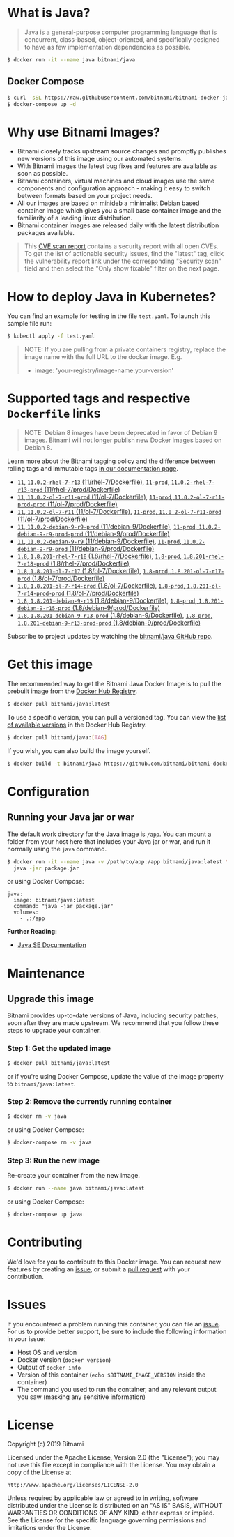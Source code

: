 # What is Java?

> Java is a general-purpose computer programming language that is concurrent, class-based, object-oriented, and specifically designed to have as few implementation dependencies as possible.

```bash
$ docker run -it --name java bitnami/java
```

## Docker Compose

```bash
$ curl -sSL https://raw.githubusercontent.com/bitnami/bitnami-docker-java/master/docker-compose.yml > docker-compose.yml
$ docker-compose up -d
```

# Why use Bitnami Images?

* Bitnami closely tracks upstream source changes and promptly publishes new versions of this image using our automated systems.
* With Bitnami images the latest bug fixes and features are available as soon as possible.
* Bitnami containers, virtual machines and cloud images use the same components and configuration approach - making it easy to switch between formats based on your project needs.
* All our images are based on [minideb](https://github.com/bitnami/minideb) a minimalist Debian based container image which gives you a small base container image and the familiarity of a leading linux distribution.
* Bitnami container images are released daily with the latest distribution packages available.


> This [CVE scan report](https://quay.io/repository/bitnami/java?tab=tags) contains a security report with all open CVEs. To get the list of actionable security issues, find the "latest" tag, click the vulnerability report link under the corresponding "Security scan" field and then select the "Only show fixable" filter on the next page.

# How to deploy Java in Kubernetes?

You can find an example for testing in the file `test.yaml`. To launch this sample file run:

```bash
$ kubectl apply -f test.yaml
```

> NOTE: If you are pulling from a private containers registry, replace the image name with the full URL to the docker image. E.g.
>
> - image: 'your-registry/image-name:your-version'

# Supported tags and respective `Dockerfile` links

> NOTE: Debian 8 images have been deprecated in favor of Debian 9 images. Bitnami will not longer publish new Docker images based on Debian 8.

Learn more about the Bitnami tagging policy and the difference between rolling tags and immutable tags [in our documentation page](https://docs.bitnami.com/containers/how-to/understand-rolling-tags-containers/).


- [`11`, `11.0.2-rhel-7-r13` (11/rhel-7/Dockerfile)](https://github.com/bitnami/bitnami-docker-java/blob/11.0.2-rhel-7-r13/11/rhel-7/Dockerfile), [`11-prod`, `11.0.2-rhel-7-r13-prod` (11/rhel-7/prod/Dockerfile)](https://github.com/bitnami/bitnami-docker-java/blob/11.0.2-rhel-7-r13/11/rhel-7/prod/Dockerfile)
- [`11`, `11.0.2-ol-7-r11-prod` (11/ol-7/Dockerfile)](https://github.com/bitnami/bitnami-docker-java/blob/11.0.2-ol-7-r11-prod/11/ol-7/Dockerfile), [`11-prod`, `11.0.2-ol-7-r11-prod-prod` (11/ol-7/prod/Dockerfile)](https://github.com/bitnami/bitnami-docker-java/blob/11.0.2-ol-7-r11-prod/11/ol-7/prod/Dockerfile)
- [`11`, `11.0.2-ol-7-r11` (11/ol-7/Dockerfile)](https://github.com/bitnami/bitnami-docker-java/blob/11.0.2-ol-7-r11/11/ol-7/Dockerfile), [`11-prod`, `11.0.2-ol-7-r11-prod` (11/ol-7/prod/Dockerfile)](https://github.com/bitnami/bitnami-docker-java/blob/11.0.2-ol-7-r11/11/ol-7/prod/Dockerfile)
- [`11`, `11.0.2-debian-9-r9-prod` (11/debian-9/Dockerfile)](https://github.com/bitnami/bitnami-docker-java/blob/11.0.2-debian-9-r9-prod/11/debian-9/Dockerfile), [`11-prod`, `11.0.2-debian-9-r9-prod-prod` (11/debian-9/prod/Dockerfile)](https://github.com/bitnami/bitnami-docker-java/blob/11.0.2-debian-9-r9-prod/11/debian-9/prod/Dockerfile)
- [`11`, `11.0.2-debian-9-r9` (11/debian-9/Dockerfile)](https://github.com/bitnami/bitnami-docker-java/blob/11.0.2-debian-9-r9/11/debian-9/Dockerfile), [`11-prod`, `11.0.2-debian-9-r9-prod` (11/debian-9/prod/Dockerfile)](https://github.com/bitnami/bitnami-docker-java/blob/11.0.2-debian-9-r9/11/debian-9/prod/Dockerfile)
- [`1.8`, `1.8.201-rhel-7-r18` (1.8/rhel-7/Dockerfile)](https://github.com/bitnami/bitnami-docker-java/blob/1.8.201-rhel-7-r18/1.8/rhel-7/Dockerfile), [`1.8-prod`, `1.8.201-rhel-7-r18-prod` (1.8/rhel-7/prod/Dockerfile)](https://github.com/bitnami/bitnami-docker-java/blob/1.8.201-rhel-7-r18/1.8/rhel-7/prod/Dockerfile)
- [`1.8`, `1.8.201-ol-7-r17` (1.8/ol-7/Dockerfile)](https://github.com/bitnami/bitnami-docker-java/blob/1.8.201-ol-7-r17/1.8/ol-7/Dockerfile), [`1.8-prod`, `1.8.201-ol-7-r17-prod` (1.8/ol-7/prod/Dockerfile)](https://github.com/bitnami/bitnami-docker-java/blob/1.8.201-ol-7-r17/1.8/ol-7/prod/Dockerfile)
- [`1.8`, `1.8.201-ol-7-r14-prod` (1.8/ol-7/Dockerfile)](https://github.com/bitnami/bitnami-docker-java/blob/1.8.201-ol-7-r14-prod/1.8/ol-7/Dockerfile), [`1.8-prod`, `1.8.201-ol-7-r14-prod-prod` (1.8/ol-7/prod/Dockerfile)](https://github.com/bitnami/bitnami-docker-java/blob/1.8.201-ol-7-r14-prod/1.8/ol-7/prod/Dockerfile)
- [`1.8`, `1.8.201-debian-9-r15` (1.8/debian-9/Dockerfile)](https://github.com/bitnami/bitnami-docker-java/blob/1.8.201-debian-9-r15/1.8/debian-9/Dockerfile), [`1.8-prod`, `1.8.201-debian-9-r15-prod` (1.8/debian-9/prod/Dockerfile)](https://github.com/bitnami/bitnami-docker-java/blob/1.8.201-debian-9-r15/1.8/debian-9/prod/Dockerfile)
- [`1.8`, `1.8.201-debian-9-r13-prod` (1.8/debian-9/Dockerfile)](https://github.com/bitnami/bitnami-docker-java/blob/1.8.201-debian-9-r13-prod/1.8/debian-9/Dockerfile), [`1.8-prod`, `1.8.201-debian-9-r13-prod-prod` (1.8/debian-9/prod/Dockerfile)](https://github.com/bitnami/bitnami-docker-java/blob/1.8.201-debian-9-r13-prod/1.8/debian-9/prod/Dockerfile)

Subscribe to project updates by watching the [bitnami/java GitHub repo](https://github.com/bitnami/bitnami-docker-java).

# Get this image

The recommended way to get the Bitnami Java Docker Image is to pull the prebuilt image from the [Docker Hub Registry](https://hub.docker.com/r/bitnami/java).

```bash
$ docker pull bitnami/java:latest
```

To use a specific version, you can pull a versioned tag. You can view the [list of available versions](https://hub.docker.com/r/bitnami/java/tags/) in the Docker Hub Registry.

```bash
$ docker pull bitnami/java:[TAG]
```

If you wish, you can also build the image yourself.

```bash
$ docker build -t bitnami/java https://github.com/bitnami/bitnami-docker-java.git
```

# Configuration

## Running your Java jar or war

The default work directory for the Java image is `/app`. You can mount a folder from your host here that includes your Java jar or war, and run it normally using the `java` command.

```bash
$ docker run -it --name java -v /path/to/app:/app bitnami/java:latest \
  java -jar package.jar
```

or using Docker Compose:

```
java:
  image: bitnami/java:latest
  command: "java -jar package.jar"
  volumes:
    - .:/app
```

**Further Reading:**

  - [Java SE Documentation](https://docs.oracle.com/javase/8/docs/api/)

# Maintenance

## Upgrade this image

Bitnami provides up-to-date versions of Java, including security patches, soon after they are made upstream. We recommend that you follow these steps to upgrade your container.

### Step 1: Get the updated image

```bash
$ docker pull bitnami/java:latest
```

or if you're using Docker Compose, update the value of the image property to `bitnami/java:latest`.

### Step 2: Remove the currently running container

```bash
$ docker rm -v java
```

or using Docker Compose:

```bash
$ docker-compose rm -v java
```

### Step 3: Run the new image

Re-create your container from the new image.

```bash
$ docker run --name java bitnami/java:latest
```

or using Docker Compose:

```bash
$ docker-compose up java
```

# Contributing

We'd love for you to contribute to this Docker image. You can request new features by creating an [issue](https://github.com/bitnami/bitnami-docker-java/issues), or submit a [pull request](https://github.com/bitnami/bitnami-docker-java/pulls) with your contribution.

# Issues

If you encountered a problem running this container, you can file an [issue](https://github.com/bitnami/bitnami-docker-java/issues). For us to provide better support, be sure to include the following information in your issue:

- Host OS and version
- Docker version (`docker version`)
- Output of `docker info`
- Version of this container (`echo $BITNAMI_IMAGE_VERSION` inside the container)
- The command you used to run the container, and any relevant output you saw (masking any sensitive
information)

# License

Copyright (c) 2019 Bitnami

Licensed under the Apache License, Version 2.0 (the "License");
you may not use this file except in compliance with the License.
You may obtain a copy of the License at

    http://www.apache.org/licenses/LICENSE-2.0

Unless required by applicable law or agreed to in writing, software
distributed under the License is distributed on an "AS IS" BASIS,
WITHOUT WARRANTIES OR CONDITIONS OF ANY KIND, either express or implied.
See the License for the specific language governing permissions and
limitations under the License.
